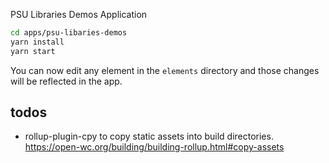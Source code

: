 PSU Libraries Demos Application

```bash
cd apps/psu-libaries-demos
yarn install
yarn start
```

You can now edit any element in the `elements` directory and those changes will be reflected in the app.

## todos

- rollup-plugin-cpy to copy static assets into build directories. https://open-wc.org/building/building-rollup.html#copy-assets